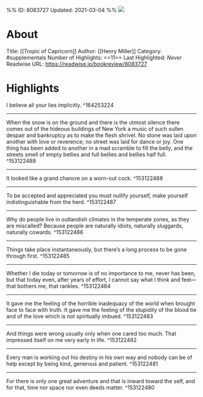 %%
ID: 8083727
Updated: 2021-03-04
%%
![](https://images-na.ssl-images-amazon.com/images/I/41Af953RE8L._SL500_.jpg)

# About
Title: [[Tropic of Capricorn]]
Author: [[Henry Miller]]
Category: #supplementals
Number of Highlights: ==11==
Last Highlighted: *Never*
Readwise URL: https://readwise.io/bookreview/8083727

# Highlights 
I believe all your lies implicitly.  ^164253224

---

When the snow is on the ground and there is the utmost silence there comes out of the hideous buildings of New York a music of such sullen despair and bankruptcy as to make the flesh shrivel. No stone was laid upon another with love or reverence; no street was laid for dance or joy. One thing has been added to another in a mad scramble to fill the belly, and the streets smell of empty bellies and full bellies and bellies half full.  ^153122489

---

It looked like a grand chancre on a worn-out cock.  ^153122488

---

To be accepted and appreciated you must nullify yourself, make yourself indistinguishable from the herd.  ^153122487

---

Why do people live in outlandish climates in the temperate zones, as they are miscalled? Because people are naturally idiots, naturally sluggards, naturally cowards.  ^153122486

---

Things take place instantaneously, but there’s a long process to be gone through first.  ^153122485

---

Whether I die today or tomorrow is of no importance to me, never has been, but that today even, after years of effort, I cannot say what I think and feel—that bothers me, that rankles.  ^153122484

---

It gave me the feeling of the horrible inadequacy of the world when brought face to face with truth. It gave me the feeling of the stupidity of the blood tie and of the love which is not spiritually imbued.  ^153122483

---

And things were wrong usually only when one cared too much. That impressed itself on me very early in life.  ^153122482

---

Every man is working out his destiny in his own way and nobody can be of help except by being kind, generous and patient.  ^153122481

---

For there is only one great adventure and that is inward toward the self, and for that, time nor space nor even deeds matter.  ^153122480

